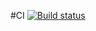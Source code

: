 #CI [![Build status](https://ci.appveyor.com/api/projects/status/lc221n8tfsevrth3?svg=true)](https://ci.appveyor.com/project/FingRinger/selenium)
